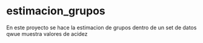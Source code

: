 # estimacion_grupos
En este proyecto se hace la estimacion de grupos dentro de un set de datos
qwue muestra valores de acidez

